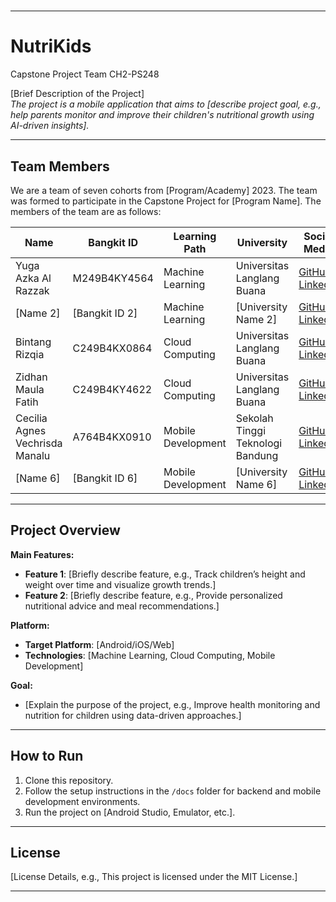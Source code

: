 # 

---

# **NutriKids**
Capstone Project Team CH2-PS248 

[Brief Description of the Project]  
_The project is a mobile application that aims to [describe project goal, e.g., help parents monitor and improve their children's nutritional growth using AI-driven insights]._

---

## **Team Members**
We are a team of seven cohorts from [Program/Academy] 2023. The team was formed to participate in the Capstone Project for [Program Name]. The members of the team are as follows:

| **Name**                  | **Bangkit ID**  | **Learning Path**       | **University**                              | **Social Media**                |
|---------------------------|-----------------|-------------------------|--------------------------------------------|----------------------------------|
| Yuga Azka Al Razzak                  | M249B4KY4564  | Machine Learning        | Universitas Langlang Buana                        | [GitHub](https://github.com/YugaZ963) [LinkedIn](https://www.linkedin.com/in/yuga-azka-al-razzak-875970294/)       |
| [Name 2]                  | [Bangkit ID 2]  | Machine Learning        | [University Name 2]                        | [GitHub](#) [LinkedIn](#)       |
| Bintang Rizqia                  | C249B4KX0864  | Cloud Computing         | Universitas Langlang Buana                        | [GitHub](https://github.com/bintangrizq) [LinkedIn](#)       |
| Zidhan Maula Fatih                  | C249B4KY4622  | Cloud Computing         | Universitas Langlang Buana                        | [GitHub](https://github.com/zidhanmf27) [LinkedIn](https://linkedin.com/in/zidhanmf)       |
| Cecilia Agnes Vechrisda Manalu                  | A764B4KX0910  | Mobile Development      | Sekolah Tinggi Teknologi Bandung                        | [GitHub](https://github.com/ceciliaagnes04) [LinkedIn](#)       |
| [Name 6]                  | [Bangkit ID 6]  | Mobile Development      | [University Name 6]                        | [GitHub](#) [LinkedIn](#)       |

---

## **Project Overview**

**Main Features:**
- **Feature 1**: [Briefly describe feature, e.g., Track children’s height and weight over time and visualize growth trends.]
- **Feature 2**: [Briefly describe feature, e.g., Provide personalized nutritional advice and meal recommendations.]

**Platform:**
- **Target Platform**: [Android/iOS/Web]
- **Technologies**: [Machine Learning, Cloud Computing, Mobile Development]

**Goal:**
- [Explain the purpose of the project, e.g., Improve health monitoring and nutrition for children using data-driven approaches.]

---

## **How to Run**
1. Clone this repository.
2. Follow the setup instructions in the `/docs` folder for backend and mobile development environments.
3. Run the project on [Android Studio, Emulator, etc.].

---

## **License**
[License Details, e.g., This project is licensed under the MIT License.]

---
